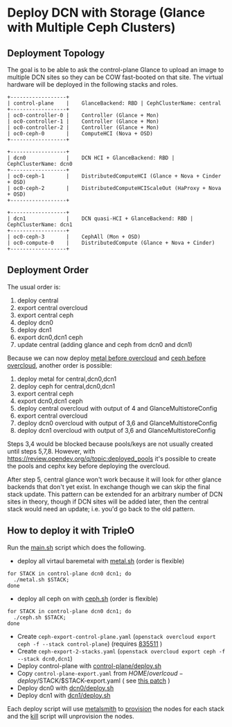 # Deploy DCN with Storage (Glance with Multiple Ceph Clusters)

## Deployment Topology

The goal is to be able to ask the control-plane Glance to upload an
image to multiple DCN sites so they can be COW fast-booted on that
site. The virtual hardware will be deployed in the following stacks
and roles.

```
+------------------+
| control-plane    |    GlanceBackend: RBD | CephClusterName: central
+------------------+
| oc0-controller-0 |    Controller (Glance + Mon)
| oc0-controller-1 |    Controller (Glance + Mon)
| oc0-controller-2 |    Controller (Glance + Mon)
| oc0-ceph-0       |    ComputeHCI (Nova + OSD)
+------------------+

+------------------+
| dcn0             |    DCN HCI + GlanceBackend: RBD | CephClusterName: dcn0
+------------------+
| oc0-ceph-1       |    DistributedComputeHCI (Glance + Nova + Cinder + OSD)
| oc0-ceph-2       |    DistributedComputeHCIScaleOut (HaProxy + Nova + OSD)
+------------------+

+------------------+
| dcn1             |    DCN quasi-HCI + GlanceBackend: RBD | CephClusterName: dcn1
+------------------+
| oc0-ceph-3       |    CephAll (Mon + OSD)
| oc0-compute-0    |    DistributedCompute (Glance + Nova + Cinder)
+------------------+
```

## Deployment Order

The usual order is:

1. deploy central
2. export central overcloud
3. export central ceph
4. deploy dcn0
5. deploy dcn1
6. export dcn0,dcn1 ceph
7. update central (adding glance and ceph from dcn0 and dcn1)

Because we can now deploy
[metal before overcloud](https://docs.openstack.org/project-deploy-guide/tripleo-docs/latest/provisioning/baremetal_provision.html)
and
[ceph before overcloud](https://docs.openstack.org/project-deploy-guide/tripleo-docs/latest/features/deployed_ceph.html), another order is possible:

1. deploy metal for central,dcn0,dcn1
2. deploy ceph for central,dcn0,dcn1
3. export central ceph
4. export dcn0,dcn1 ceph
5. deploy central overcloud with output of 4 and GlanceMultistoreConfig
6. export central overcloud
7. deploy dcn0 overcloud with output of 3,6 and GlanceMultistoreConfig
8. deploy dcn1 overcloud with output of 3,6 and GlanceMultistoreConfig

Steps 3,4 would be blocked because pools/keys are not usually created
until steps 5,7,8. However, with
https://review.opendev.org/q/topic:deployed_pools
it's possible to create the pools and cephx key before deploying the
overcloud.

After step 5, central glance won't work because it will look for other
glance backends that don't yet exist. In exchange though we can skip
the final stack update. This pattern can be extended for an arbitrary
number of DCN sites in theory, though if DCN sites will be added
later, then the central stack would need an update; i.e. you'd go back
to the old pattern.

## How to deploy it with TripleO

Run the [main.sh](main.sh) script which does the following.

- deploy all virtaul baremetal with [metal.sh](metal.sh) (order is flexible)
```
for STACK in control-plane dcn0 dcn1; do 
  ./metal.sh $STACK;
done
```
- deploy all ceph on with [ceph.sh](ceph.sh) (order is flexible)
```
for STACK in control-plane dcn0 dcn1; do 
  ./ceph.sh $STACK;
done
```

- Create `ceph-export-control-plane.yaml` (`openstack overcloud export ceph -f --stack control-plane`) (requires [835511](https://review.opendev.org/c/openstack/python-tripleoclient/+/835511) )
- Create `ceph-export-2-stacks.yaml` (`openstack overcloud export ceph -f --stack dcn0,dcn1`)
- Deploy control-plane with [control-plane/deploy.sh](control-plane/deploy.sh)
- Copy `control-plane-export.yaml` from $HOME/overlcoud-deploy/$STACK/$STACK-export.yaml ( see [this patch](https://github.com/openstack/python-tripleoclient/commit/80c43280a8a17c6d06b0fe24ab7df48ef29f24e9) )
- Deploy dcn0 with [dcn0/deploy.sh](dcn0/deploy.sh)
- Deploy dcn1 with [dcn1/deploy.sh](dcn1/deploy.sh)

Each deploy script will use [metalsmith](../metalsmith)
to [provision](provision.sh) the nodes for each stack
and the [kill](kill.sh) script will unprovision the nodes.

<!--
## Validations

The scripts below maybe used to: 

- Import an image into the central, dcn0 and dcn1 locations
- Boot an instance and create a volume in the central location
- Boot an instance and create a volume in the dcn0 or dcn1 location
- Verify all necessary Ceph client configurations

### Glance

- Use [use-multistore-glance.sh](validations/use-multistore-glance.sh) to import
  an image into both `default_backend` and `dcn0`
  with [import-multi-stores](https://review.opendev.org/#/c/667132)
  and then copy that image to `dcn1`
  with [copy-existing-image](https://review.opendev.org/#/c/696457).
  A successful example looks
  like [use-multistore-glance.log](validations/use-multistore-glance.log).

### Cinder/Nova on Central

- [use-central.sh](validations/use-central.sh)

### Cinder/Nova on DCN

- [use-dcn.sh](validations/use-dcn.sh)
- [dcn-pet.sh](validations/dcn-pet.sh)
- To test dcn1, update AZ from "dcn0" to "dcn1"

### Ceph

- Verify any DCN node at $IP can use the central ceph cluster
```
scp ../../multiceph/test_ceph_client.sh heat-admin@$IP:/home/heat-admin/
ssh $IP "bash /home/heat-admin/test_ceph_client.sh central"
```

- Verify the control-plane node at $IP can use any DCN ceph cluster
```
scp ../../multiceph/test_ceph_client.sh heat-admin@$IP:/home/heat-admin/
ssh $IP "bash /home/heat-admin/test_ceph_client.sh dcn0"
ssh $IP "bash /home/heat-admin/test_ceph_client.sh dcn1"
```

- Were multiple glance backends configured at central Controller or dcn DistributedComputeHCI at $IP?
```
ssh $IP "sudo tail /var/lib/config-data/puppet-generated/glance_api/etc/glance/glance-api.conf"
```
-->
